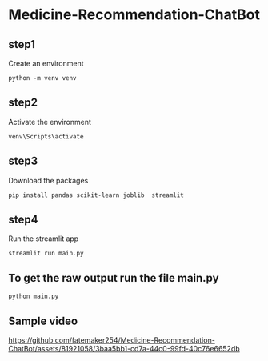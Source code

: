 # Medicine-Recommendation-ChatBot

## step1
Create an environment

```python -m venv venv```

## step2
Activate the environment

``` venv\Scripts\activate ```

## step3
Download the packages

```pip install pandas scikit-learn joblib  streamlit```

## step4
Run the streamlit app

``` streamlit run main.py ```

## To get the raw output run the file main.py
```python main.py```

## Sample video


https://github.com/fatemaker254/Medicine-Recommendation-ChatBot/assets/81921058/3baa5bb1-cd7a-44c0-99fd-40c76e6652db

